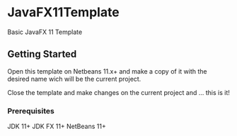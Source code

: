 # JavaFX11Template

Basic JavaFX 11 Template

## Getting Started

Open this template on Netbeans 11.x+ and make a copy of it with the desired name wich will be the current project. 

Close the template and make changes on the current project and ... this is it!

### Prerequisites

JDK 11+
JDK FX 11+
NetBeans 11+

